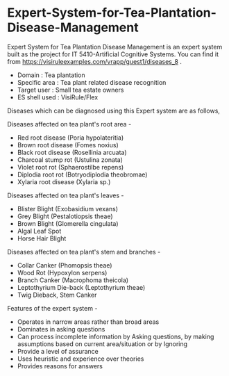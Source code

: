 # Expert-System-for-Tea-Plantation-Disease-Management

Expert System for Tea Plantation Disease Management is an expert system built as the project for IT 5410-Artificial Cognitive Systems.
You can find it from https://visiruleexamples.com/vrapp/guest1/diseases_8 .

* Domain : Tea plantation
* Specific area : Tea plant related disease recognition
* Target user : Small tea estate owners
* ES shell used : VisiRule/Flex

Diseases which can be diagnosed using this Expert system are as follows,

Diseases affected on tea plant's root area - 
* Red root disease (Poria hypolateritia)​
* Brown root disease (Fomes noxius)​
* Black root disease (Rosellinia arcuata)​
* Charcoal stump rot (Ustulina zonata)​
* Violet root rot (Sphaerostilbe repens)​
* Diplodia root rot (Botryodiplodia theobromae)​
* Xylaria root disease (Xylaria sp.)​

Diseases affected on tea plant's leaves - 
* Blister Blight (Exobasidium vexans)​
* Grey Blight (Pestalotiopsis theae)​
* Brown Blight (Glomerella cingulata)​
* Algal Leaf Spot​
* Horse Hair Blight​

Diseases affected on tea plant's stem and branches - 
* Collar Canker (Phomopsis theae)​
* Wood Rot (Hypoxylon serpens)​
* Branch Canker (Macrophoma theicola)​
* Leptothyrium Die-back (Leptothyrium theae)​
* Twig Dieback, Stem Canker​

Features of the expert system - 
* Operates in narrow areas rather than broad areas​
* Dominates in asking questions​
* Can process incomplete information by​ Asking questions​, by making assumptions based on current area/situation or by Ignoring​
* Provide a level of assurance​
* Uses heuristic and experience over theories​
* Provides reasons for answers​

